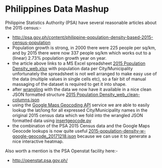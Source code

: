 # Philippines Data Mashup

Philippine Statistics Authority (PSA) have several reasonable articles about the 
2015 census:-
 - http://psa.gov.ph/content/philippine-population-density-based-2015-census-population
 - Population growth is strong, in 2000 there were 225 people per sq/km, and by 
   2015 there were now 337 people sq/km which works out to a (linear) 2.73% 
   population growth year on year.
 - the article above links to a MS Excel spreadsheet [2015 Population Density_web.xlsx](http://psa.gov.ph/sites/default/files/attachments/hsd/pressrelease/2015%20Population%20Density_web.xlsx) 
   with population data per City/Municipality unfortunately the spreadsheet is 
   not well arranged to make easy use of the data (multiple values in single 
   cells etc), so a fair bit of manual massaging of the dataset is required to 
   get it into shape.
 - after [wrangling](http://tbc) with the data we now have it available in a nice clean JSON 
   formatted structure [2015 Population Density_web_clean-columns.json](http://tbc)
 - using the [Google Maps Geocoding API](https://developers.google.com/maps/documentation/geocoding/intro) 
   service we are able to easily lookup the lat/long for all expressed 
   City/Municipality names in the original 2015 census data which we fold into
   the wrangled JSON formatted data using [insertgeocode.py](http://tbc)
 - the combination of the PSA 2015 Census data and the Google Maps Geocode 
   lookups is now quite useful [2015-population-density-w-google-geocode_20171218.json](http://tba)
   because we can use it to generate a nice interactive heatmap.
   
Also worth a mention is the PSA Openstat facility here:-
 - http://openstat.psa.gov.ph/
